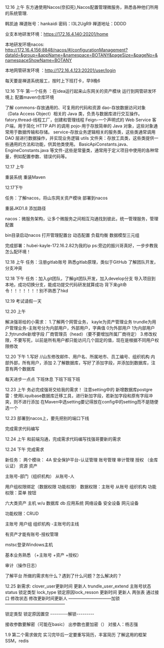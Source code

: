 12.16 上午
东方通使用Nacos(奈扣死),Nacos配置管理微服务，熟悉各种他们所用的系统管理.

韩凯迪
禅道账号：hankaidi 密码：I3L2UgR9
禅道地址：DDDD

业支本地研发环境：https://172.16.4.140:20201/home

本地研发环境nacos:
http://172.16.4.156:8848/nacos/#/configurationManagement?dataId=&group=&appName=&namespace=BOTANY&pageSize=&pageNo=&namespaceShowName=BOTANY

本地网管研发环境 ：http://172.16.4.123:20201/user/login

每天要是禅道系统报工，按时上下班打卡，早9晚6

12.16 下午
第一个任务 ：在idea运行起来山东网关的资产模块 运行到网管研发环境上
配置maven仓库环境

了解
commons-存放通用的、可复用的代码和资源
dao-存放数据访问对象（Data Access Object）相关的 Java 类，负责与数据库进行交互操作。
fatory.thread-线程工厂，创建和管理线程
Feign-一个声明式的 Web Service 客户端，用于简化 HTTP API 的调用
pojo-用于存放简单的 Java 对象，这些对象通常用于数据传输和存储。
service-存放业务逻辑相关的服务类，这些类通常调用 DAO 层进行数据操作，并实现业务逻辑
utils 文件夹：存放工具类，这些类提供一些通用的方法和功能，供其他类使用。
BasicApiConstants.java、EngineConstants.java 等文件-这些是常量类，通常用于定义项目中使用的各种常量，例如配置参数、错误代码等。

12.17 上午

重装系统
重装Maven

12.17下午

任务：了解nacos，将山东网关资产模块 部署到nacos

重装JKD1.8 添加路径

nacos：微服务架构，让多个微服务之间相互沟通找到彼此，统一管理服务，管理配置

bin目录启动nacos 打开管理配置台
动态配置
负载均衡
数据模型三元组

完成部署：hubei-kayle-172.16.2.82为我的ip
ps:旁边的振兴哥真好，一步步教我怎么配环境！

12.18  上午
任务：注册gitlab账号
熟悉gitlab原理，类似于GitHub
了解团队开发，分支冲突

12.18 下午
任务：加入git团队，了解git团队开发，加入develop分支
导入项目到本地，成功切换分支，能成功提交代码研发就算成功
背下来git命令！！！！！！！别不熟悉了hkd

12.19 考试请假一天

12.20 上午

解决强哥给的小需求：
1.了解两个网管业务，
    kayle为资产管理业务 
    trundle为用户管理业务-主账号分为内部用户，外部用户，字典值 0为外部用户 1为内部用户
2.为trundle新增字段 厂商管理员（head）（要不要增加所属厂商待定）
3.修改权限，不要写死，以前是所有用户都只能访问几个固定的值，现在是根据不同用户权限修改

12.20 下午
1.写好 //山东修改邮件、用户名、所属地市、员工编号、组织机构
内部外部，所有用户，添加
2.了解数据库，写好了添加字段，并添加到数据库，注意有两个数据库

每天进步一点点 下班休息 下班下班下班

12.23 上午
务必完成强哥交给我的需求！
注意setting中的
新增数据库postgre 
雷：使用Liquibase数据库迁移工具，进行新加字段，若新加字段和原有字段冲突，则不进行添加
在Maven中选setting要记得放在config中的setting而不是随便选一个

12.23
部署到nacos上，要先把别的端口下线

完成需求代码编写 

12.24 上午
和前端沟通，完成需求代码编写找强哥要新的需求

12.24 下午
完成需求

新任务：
两个模块：
4A 安全保护平台-认证管理 账号管理 审计管理 授权 
（金库认证）
资源 资产

主账号-部门（组织机构） 
从账号-人

用户组权限绑定（数据权限 功能权限）
数据权限：主账号 从账号  组织机构
功能权限：菜单 按钮 

六大类资产 主机 w/u
          数据库 db
          应用系统 
          网络设备
          安全设备
          网元设备

功能权限：CRUD 

主账号 用户组 组织机构 -主账号的主线

有资产才能有账号-授权管理

mstsc登录Windows主机

基本业务熟悉 （+主账号 +资产 +授权）

审计（操作日志）

了解平台
所做的需求有什么？遇到了什么问题？怎么解决的？

12.25
新需求:
clover_user更新时间 更新人
trundle_user_extend 主账号状态status 锁定类型 lock_type 锁定原因lock_resson 更新时间 更新人
两张表
通过接口 修改状态 修改更新时间更新人
——————————加锁——————————————

锁定类型 锁定原因置空
---------解锁---------


接收参数要解密（可能在basic）
出参数也要加密（）
对接人：杨志强

1.9
第二个需求做完
实习完毕后一定要重写简历，丰富简历
了解这用的框架SSM，redis